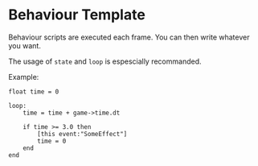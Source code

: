 # Behaviour Template

Behaviour scripts are executed each frame.
You can then write whatever you want.

The usage of `state` and  `loop` is espescially recommanded.

Example:

    float time = 0

    loop:
        time = time + game->time.dt

        if time >= 3.0 then
            [this event:"SomeEffect"]
            time = 0
        end
    end
